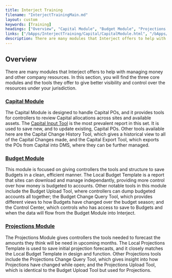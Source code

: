 ```yaml
---
title: Interject Training
filename: "InterjectTrainingMain.md"
layout: custom
keywords: [Training]
headings: ["Overview", "Capital Module", "Budget Module", "Projections Module"]
links: ["/bApps/InterjectTraining/Capital/CapitalModule.html", "/bApps/InterjectTraining/Capital/CapitalInputReport.html", "/bApps/InterjectTraining/Budget/BudgetModule.html", "/bApps/InterjectTraining/Projections/ProjectionsModule.html"]
description: There are many modules that Interject offers to help with managing money and other company resources. In this section, you will find the three core modules and the tools they offer to give better visibility and control over the resources under your jurisdiction.
---
```


##  Overview

There are many modules that Interject offers to help with managing money and other company resources. In this section, you will find the three core modules and the tools they offer to give better visibility and control over the resources under your jurisdiction.

### [Capital Module](/bApps/InterjectTraining/Capital/CapitalModule.html)

The Capital Module is designed to handle Capital POs, and it provides tools for controllers to review Capital allocations across sites and available assets. The [Capital Input Tool](/bApps/InterjectTraining/Capital/CapitalInputReport.html) is the most prevalent report in this set. It is used to save new, and to update existing, Capital POs. Other tools available here are the Capital Change History Tool, which gives a historical view to all of the Capital Changes made, and the Capital Export Tool, which exports the POs from Capital into DMS, where they can be further managed.

### [Budget Module](/bApps/InterjectTraining/Budget/BudgetModule.html)

This module is focused on giving controllers the tools and structure to save Budgets in a clean, efficient manner. The Local Budget Template is a report that sites can download and manage independantly, providing more control over how money is budgeted to accounts. Other notable tools in this module include the Budget Upload Tool, where controllers can dump budgeted accounts all together; the Budget Change Query Tool, which provides different views to how Budgets have changed over the budget season; and the Control Center, which controls who has access to save to Budgets and when the data will flow from the Budget Module into Interject.

### [Projections Module](/bApps/InterjectTraining/Projections/ProjectionsModule.html)

The Projections Module gives controllers the tools needed to forecast the amounts they think will be need in upcoming months. The Local Projections Template is used to save initial projection forecasts, and it closely matches the Local Budget Template in design and function. Other Projections tools include the Projections Change Query Tool, which gives insight into how Projections have changed while open; and the Projections Upload Tool, which is identical to the Budget Upload Tool but used for Projections.
